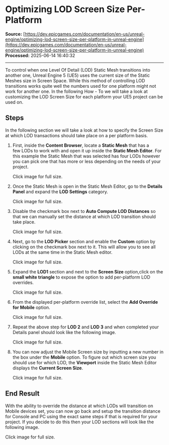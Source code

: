 # Optimizing LOD Screen Size Per-Platform

**Source:** [https://dev.epicgames.com/documentation/en-us/unreal-engine/optimizing-lod-screen-size-per-platform-in-unreal-engine](https://dev.epicgames.com/documentation/en-us/unreal-engine/optimizing-lod-screen-size-per-platform-in-unreal-engine)  
**Processed:** 2025-06-14 16:40:32

---

To control when one Level Of Detail (LOD) Static Mesh transitions into another one, Unreal Engine 5 (UE5) uses the current size of the Static Meshes size in Screen Space. While this method of controlling LOD transitions works quite well the numbers used for one platform might not work for another one. In the following How - To we will take a look at customizing the LOD Screen Size for each platform your UE5 project can be used on.

## Steps

In the following section we will take a look at how to specify the Screen Size at which LOD transactions should take place on a per platform basis.

1.  First, inside the **Content Browser**, locate a **Static Mesh** that has a few LODs to work with and open it up inside the **Static Mesh Editor**. For this example the Static Mesh that was selected has four LODs however you can pick one that has more or less depending on the needs of your project.
    
    Click image for full size.
    
2.  Once the Static Mesh is open in the Static Mesh Editor, go to the **Details Panel** and expand the **LOD Settings** category.
    
    Click image for full size.
    
3.  Disable the checkmark box next to **Auto Compute LOD Distances** so that we can manually set the distance at which LOD transition should take place.
    
    Click image for full size.
    
4.  Next, go to the **LOD Picker** section and enable the **Custom** option by clicking on the checkmark box next to it. This will allow you to see all LODs at the same time in the Static Mesh editor.
    
    Click image for full size.
    
5.  Expand the **LOD1** section and next to the **Screen Size** option,click on the **small white triangle** to expose the option to add per-platform LOD overrides.
    
    Click image for full size.
    
6.  From the displayed per-platform override list, select the **Add Override for Mobile** option.
    
    Click image for full size.
    
7.  Repeat the above step for **LOD 2** and **LOD 3** and when completed your Details panel should look like the following image.
    
    Click image for full size.
    
8.  You can now adjust the Mobile Screen size by inputting a new number in the box under the **Mobile** option. To figure out which screen size you should use for which LOD, the **Viewport** inside the Static Mesh Editor displays the **Current Screen Size**. 
    
    Click image for full size.
    

## End Result

With the ability to override the distance at which LODs will transition on Mobile devices set, you can now go back and setup the transition distance for Console and PC using the exact same steps if that is required for your project. If you decide to do this then your LOD sections will look like the following image.

Click image for full size.